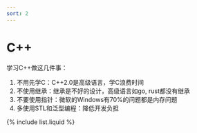 ```yaml
---
sort: 2
---
```


# C++

学习C++做这几件事：
1. 不用先学C：C++2.0是高级语言，学C浪费时间
2. 不使用继承：继承是不好的设计，高级语言如go, rust都没有继承
3. 不要使用指针：微软的Windows有70%的问题都是内存问题
4. 多使用STL和泛型编程：降低开发负担


{% include list.liquid %}
